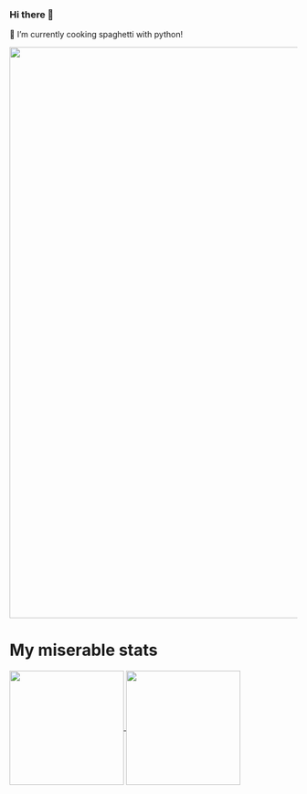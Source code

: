 ### Hi there 👋

🌱 I’m currently cooking spaghetti with python!

<img src="https://cdn.dribbble.com/users/114039/screenshots/3405025/plant_dribbble.gif" width="1000">

# My miserable stats
<a href="https://github.com/chessparov/chessparov">
  <img height=200 align="center" src="https://chessparovgitstats.vercel.app/api?username=chessparov" />
  <img height=200 align="center" src="https://chessparovgitstats.vercel.app/api/top-langs/?username=chessparov&layout=compact&langs_count=8" />
</a>

<!--
**chessparov/chessparov** is a ✨ _special_ ✨ repository because its `README.md` (this file) appears on your GitHub profile.


Here are some ideas to get you started:

- 🔭 I’m currently working on ...
- 
- 👯 I’m looking to collaborate on ...
- 🤔 I’m looking for help with ...
- 💬 Ask me about ...
- 📫 How to reach me: ...
- 😄 Pronouns: ...
- ⚡ Fun fact: ...
-->
